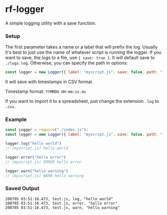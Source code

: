 # rf-logger

A simple logging utility with a save function.

### Setup
The first parameter takes a name or a label that will prefix the log.  Usually it's best to just use the name of whatever script is running the logger.
If you want to save, the logs to a file, use `{ save: true }`.
It will default save to `./logs.log`.
Otherwise, you can specify the path in options:
```javascript 
const logger = new Logger({ label: "myscript.js", save: false, path: "./logs.log" });
```
It will save with timestamps in CSV format.

Timestamp format: `YYMMDD HH:mm:ss.ms`

If you want to import it to a spreadsheet, just change the extension `.log` to `.csv`.

### Example
```javascript
const Logger = require("./index.js");
const logger = new Logger({ label: "myscript.js", save: false, path: "./logs.log" });

logger.log("hello world")
// (myscript.js) hello world

logger.error("hello error")
// (myscript.js) ERROR hello error

logger.warn("hello warning")
// (myscript.js) WARN hello warning
```

### Saved Output
```
200705 03:51:16.473, test.js, log, "hello world"
200705 03:51:16.473, test.js, error, "hello error"
200705 03:51:16.473, test.js, warn, "hello warning"
```
 
